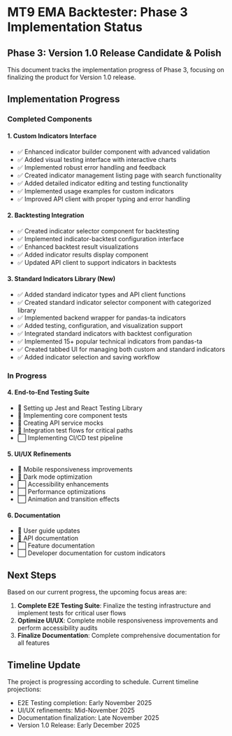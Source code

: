 # MT9 EMA Backtester: Phase 3 Implementation Status

## Phase 3: Version 1.0 Release Candidate & Polish

This document tracks the implementation progress of Phase 3, focusing on finalizing the product for Version 1.0 release.

## Implementation Progress

### Completed Components

#### 1. Custom Indicators Interface
- ✅ Enhanced indicator builder component with advanced validation
- ✅ Added visual testing interface with interactive charts
- ✅ Implemented robust error handling and feedback
- ✅ Created indicator management listing page with search functionality
- ✅ Added detailed indicator editing and testing functionality
- ✅ Implemented usage examples for custom indicators
- ✅ Improved API client with proper typing and error handling

#### 2. Backtesting Integration
- ✅ Created indicator selector component for backtesting
- ✅ Implemented indicator-backtest configuration interface
- ✅ Enhanced backtest result visualizations
- ✅ Added indicator results display component
- ✅ Updated API client to support indicators in backtests

#### 3. Standard Indicators Library (New)
- ✅ Added standard indicator types and API client functions
- ✅ Created standard indicator selector component with categorized library
- ✅ Implemented backend wrapper for pandas-ta indicators
- ✅ Added testing, configuration, and visualization support
- ✅ Integrated standard indicators with backtest configuration
- ✅ Implemented 15+ popular technical indicators from pandas-ta
- ✅ Created tabbed UI for managing both custom and standard indicators
- ✅ Added indicator selection and saving workflow

### In Progress

#### 4. End-to-End Testing Suite
- 🔄 Setting up Jest and React Testing Library
- 🔄 Implementing core component tests
- 🔄 Creating API service mocks
- 🔄 Integration test flows for critical paths
- ⬜ Implementing CI/CD test pipeline

#### 5. UI/UX Refinements
- 🔄 Mobile responsiveness improvements
- 🔄 Dark mode optimization
- ⬜ Accessibility enhancements 
- ⬜ Performance optimizations
- ⬜ Animation and transition effects

#### 6. Documentation
- 🔄 User guide updates
- 🔄 API documentation
- ⬜ Feature documentation
- ⬜ Developer documentation for custom indicators

## Next Steps

Based on our current progress, the upcoming focus areas are:

1. **Complete E2E Testing Suite**: Finalize the testing infrastructure and implement tests for critical user flows
2. **Optimize UI/UX**: Complete mobile responsiveness improvements and perform accessibility audits
3. **Finalize Documentation**: Complete comprehensive documentation for all features

## Timeline Update

The project is progressing according to schedule. Current timeline projections:
- E2E Testing completion: Early November 2025
- UI/UX refinements: Mid-November 2025
- Documentation finalization: Late November 2025
- Version 1.0 Release: Early December 2025 